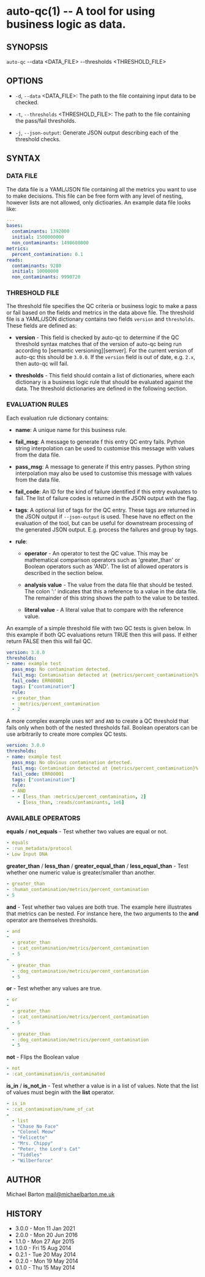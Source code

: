 # auto-qc(1) -- A tool for using business logic as data.

## SYNOPSIS

`auto-qc` --data <DATA_FILE> --thresholds <THRESHOLD_FILE>

## OPTIONS

- `-d`, `--data` <DATA_FILE>: The path to the file containing input data to be
  checked.

- `-t`, `--thresholds` <THRESHOLD_FILE>: The path to the file containing the
  pass/fail thresholds.

- `-j`, `--json-output`: Generate JSON output describing each of the threshold
  checks.

## SYNTAX

### DATA FILE

The data file is a YAML/JSON file containing all the metrics you want to use to
make decisions. This file can be free form with any level of nesting, however
lists are not allowed, only dictioaries. An example data file looks like:

```YAML
---
bases:
  contaminants: 1392000
  initial: 1500000000
  non_contaminants: 1498608000
metrics:
  percent_contamination: 0.1
reads:
  contaminants: 9280
  initial: 10000000
  non_contaminants: 9990720
```

### THRESHOLD FILE

The threshold file specifies the QC criteria or business logic to make a pass
or fail based on the fields and metrics in the data above file. The threshold
file is a YAML/JSON dictionary contains two fields `version` and `thresholds`.
These fields are defined as:

- **version** - This field is checked by auto-qc to determine if the QC
  threshold syntax matches that of the version of auto-qc being run according
  to [semantic versioning][semver]. For the current version of auto-qc this
  should be `3.0.0`. If the `version` field is out of date, e.g. `2.x`, then
  auto-qc will fail.

- **thresholds** - This field should contain a list of dictionaries, where each
  dictionary is a business logic rule that should be evaluated against the
  data. The threshold dictionaries are defined in the following section.

### EVALUATION RULES

Each evaluation rule dictionary contains:

- **name**: A unique name for this business rule.

- **fail_msg**: A message to generate f this entry QC entry fails. Python
  string interpolation can be used to customise this message with values from
  the data file.

- **pass_msg**: A message to generate if this entry passes. Python string
  interpolation may also be used to customise this message with values from the
  data file.

- **fail_code**: An ID for the kind of failure identified if this entry
  evaluates to fail. The list of failure codes is returned in the JSON output
  with the flag.

- **tags**: A optional list of tags for the QC entry. These tags are returned
  in the JSON output if `--json-output` is used. These have no effect on the
  evaluation of the tool, but can be useful for downstream processing of the
  generated JSON output. E.g. process the failures and group by tags.

- **rule**:

  - **operator** - An operator to test the QC value. This may be mathematical
    comparison operators such as 'greater_than' or Boolean operators such as
    'AND'. The list of allowed operators is described in the section below.

  - **analysis value** - The value from the data file that should be
    tested. The colon ':' indicates that this a reference to a value in the
    data file. The remainder of this string shows the path to the value
    to be tested.

  - **literal value** - A literal value that to compare with the reference
    value.

An example of a simple threshold file with two QC tests is given below. In this
example if both QC evaluations return TRUE then this will pass. If either
return FALSE then this will fail QC.

```YAML
version: 3.0.0
thresholds:
- name: example test
  pass_msg: No contamination detected.
  fail_msg: Contamination detected at {metrics/percent_contamination}%
  fail_code: ERR00001
  tags: ["contamination"]
  rule:
  - greater_than
  - :metrics/percent_contamination
  - 2
```

A more complex example uses `NOT` and `AND` to create a QC threshold that
fails only when both of the nested thresholds fail. Boolean operators can be
use arbitrarily to create more complex QC tests.

```YAML
version: 3.0.0
thresholds:
- name: example test
  pass_msg: No obvious contamination detected.
  fail_msg: Contamination detected at {metrics/percent_contamination}% with {reads/contaminants} reads.
  fail_code: ERR00001
  tags: ["contamination"]
  rule:
  - AND
  - - [less_than :metrics/percent_contamination, 2]
    - [less_than, :reads/contaminants, 1e6]
```

### AVAILABLE OPERATORS

**equals** / **not_equals** - Test whether two values are equal or not.

```YAML
- equals
- :run_metadata/protocol
- Low Input DNA
```

**greater_than** / **less_than** / **greater_equal_than** / **less_equal_than** - Test whether one
numeric value is greater/smaller than another.

```YAML
- greater_than
- :human_contamination/metrics/percent_contamination
- 5
```

**and** - Test whether two values are both true. The example here illustrates
that metrics can be nested. For instance here, the two arguments to the **and**
operator are themselves thresholds.

```YAML
- and
-
  - greater_than
  - :cat_contamination/metrics/percent_contamination
  - 5
-
  - greater_than
  - :dog_contamination/metrics/percent_contamination
  - 5
```

**or** - Test whether any values are true.

```YAML
- or
-
  - greater_than
  - :cat_contamination/metrics/percent_contamination
  - 5
-
  - greater_than
  - :dog_contamination/metrics/percent_contamination
  - 5
```

**not** - Flips the Boolean value

```YAML
- not
- :cat_contamination/is_contaminated
```

**is_in** / **is_not_in** - Test whether a value is in a list of values. Note
that the list of values must begin with the **list** operator.

```YAML
- is_in
- :cat_contamination/name_of_cat
-
  - list
  - "Chase No Face"
  - "Colonel Meow"
  - "Felicette"
  - "Mrs. Chippy"
  - "Peter, the Lord's Cat"
  - "Tiddles"
  - "Wilberforce"
```

## AUTHOR

Michael Barton <mail@michaelbarton.me.uk>

## HISTORY

- 3.0.0 - Mon 11 Jan 2021
- 2.0.0 - Mon 20 Jun 2016
- 1.1.0 - Mon 27 Apr 2015
- 1.0.0 - Fri 15 Aug 2014
- 0.2.1 - Tue 20 May 2014
- 0.2.0 - Mon 19 May 2014
- 0.1.0 - Thu 15 May 2014

